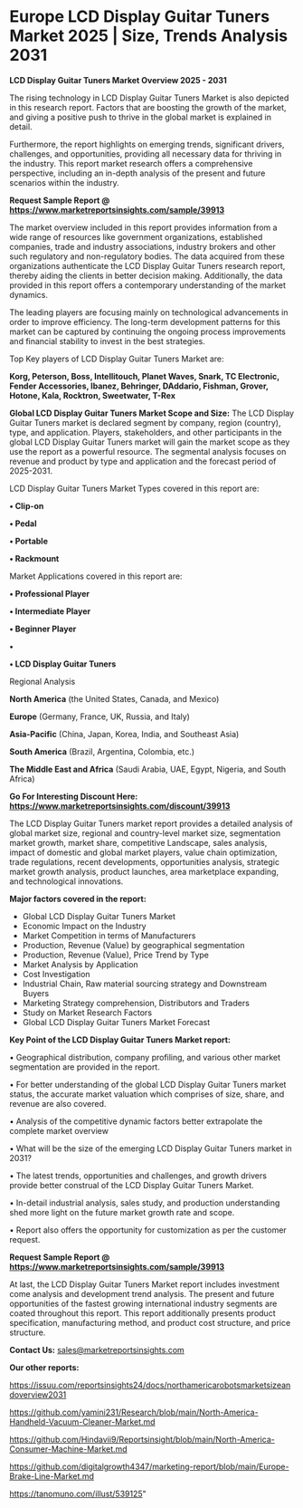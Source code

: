 # Europe LCD Display Guitar Tuners Market 2025 | Size, Trends Analysis 2031

<Strong> LCD Display Guitar Tuners Market Overview 2025 - 2031</strong>

The rising technology in LCD Display Guitar Tuners Market is also depicted in this research report. Factors that are boosting the growth of the market, and giving a positive push to thrive in the global market is explained in detail.

Furthermore, the report highlights on emerging trends, significant drivers, challenges, and opportunities, providing all necessary data for thriving in the industry. This report market research offers a comprehensive perspective, including an in-depth analysis of the present and future scenarios within the industry.

<strong>Request Sample Report @ <a href=https://www.marketreportsinsights.com/sample/39913>https://www.marketreportsinsights.com/sample/39913</a></strong>

The market overview included in this report provides information from a wide range of resources like government organizations, established companies, trade and industry associations, industry brokers and other such regulatory and non-regulatory bodies. The data acquired from these organizations authenticate the LCD Display Guitar Tuners research report, thereby aiding the clients in better decision making. Additionally, the data provided in this report offers a contemporary understanding of the market dynamics.

The leading players are focusing mainly on technological advancements in order to improve efficiency. The long-term development patterns for this market can be captured by continuing the ongoing process improvements and financial stability to invest in the best strategies.

Top Key players of LCD Display Guitar Tuners Market are:

<strong>Korg, Peterson, Boss, Intellitouch, Planet Waves, Snark, TC Electronic, Fender Accessories, Ibanez, Behringer, DAddario, Fishman, Grover, Hotone, Kala, Rocktron, Sweetwater, T-Rex</strong>

<strong><b>Global LCD Display Guitar Tuners Market Scope and Size:</b></strong>
The LCD Display Guitar Tuners market is declared segment by company, region (country), type, and application. Players, stakeholders, and other participants in the global LCD Display Guitar Tuners market will gain the market scope as they use the report as a powerful resource. The segmental analysis focuses on revenue and product by type and application and the forecast period of 2025-2031.

LCD Display Guitar Tuners Market Types covered in this report are:

<strong>•  Clip-on

•  Pedal

•  Portable

•  Rackmount</strong>

Market Applications covered in this report are:

<strong>•  Professional Player

•  Intermediate Player

•  Beginner Player

•  

•  LCD Display Guitar Tuners</strong> 

Regional Analysis

<strong>North America</strong> (the United States, Canada, and Mexico)

<strong>Europe</strong> (Germany, France, UK, Russia, and Italy)

<strong>Asia-Pacific</strong> (China, Japan, Korea, India, and Southeast Asia)

<strong>South America</strong> (Brazil, Argentina, Colombia, etc.)

<strong>The Middle East and Africa</strong> (Saudi Arabia, UAE, Egypt, Nigeria, and South Africa)

<strong>Go For Interesting Discount Here: <a href=https://www.marketreportsinsights.com/discount/39913>https://www.marketreportsinsights.com/discount/39913</a></strong>

The LCD Display Guitar Tuners market report provides a detailed analysis of global market size, regional and country-level market size, segmentation market growth, market share, competitive Landscape, sales analysis, impact of domestic and global market players, value chain optimization, trade regulations, recent developments, opportunities analysis, strategic market growth analysis, product launches, area marketplace expanding, and technological innovations.

<strong><b>Major factors covered in the report:</b></strong>
<ul>
  <li>Global LCD Display Guitar Tuners Market </li>
  <li>Economic Impact on the Industry</li>
  <li>Market Competition in terms of Manufacturers</li>
  <li>Production, Revenue (Value) by geographical segmentation</li>
  <li>Production, Revenue (Value), Price Trend by Type</li>
  <li>Market Analysis by Application</li>
  <li>Cost Investigation</li>
  <li>Industrial Chain, Raw material sourcing strategy and Downstream Buyers</li>
  <li>Marketing Strategy comprehension, Distributors and Traders</li>
  <li>Study on Market Research Factors</li>
  <li>Global LCD Display Guitar Tuners Market Forecast</li>
</ul>

<strong><b>Key Point of the LCD Display Guitar Tuners Market report:</b></strong>

• Geographical distribution, company profiling, and various other market segmentation are provided in the report.

• For better understanding of the global LCD Display Guitar Tuners market status, the accurate market valuation which comprises of size, share, and revenue are also covered.

• Analysis of the competitive dynamic factors better extrapolate the complete market overview

• What will be the size of the emerging LCD Display Guitar Tuners market in 2031?

• The latest trends, opportunities and challenges, and growth drivers provide better construal of the LCD Display Guitar Tuners Market.

• In-detail industrial analysis, sales study, and production understanding shed more light on the future market growth rate and scope.

• Report also offers the opportunity for customization as per the customer request.

<strong>Request Sample Report @ <a href=https://www.marketreportsinsights.com/sample/39913>https://www.marketreportsinsights.com/sample/39913</a></strong>

At last, the LCD Display Guitar Tuners Market report includes investment come analysis and development trend analysis. The present and future opportunities of the fastest growing international industry segments are coated throughout this report. This report additionally presents product specification, manufacturing method, and product cost structure, and price structure.

<strong>Contact Us:</strong>
sales@marketreportsinsights.com

<strong>Our other reports:</strong>

<a href=https://issuu.com/reportsinsights24/docs/northamericarobotsmarketsizeandoverview2031>https://issuu.com/reportsinsights24/docs/northamericarobotsmarketsizeandoverview2031</a>

<a href=https://github.com/yamini231/Research/blob/main/North-America-Handheld-Vacuum-Cleaner-Market.md>https://github.com/yamini231/Research/blob/main/North-America-Handheld-Vacuum-Cleaner-Market.md</a>

<a href=https://github.com/Hindavii9/Reportsinsight/blob/main/North-America-Consumer-Machine-Market.md>https://github.com/Hindavii9/Reportsinsight/blob/main/North-America-Consumer-Machine-Market.md</a>

<a href=https://github.com/digitalgrowth4347/marketing-report/blob/main/Europe-Brake-Line-Market.md>https://github.com/digitalgrowth4347/marketing-report/blob/main/Europe-Brake-Line-Market.md</a>

<a href=https://tanomuno.com/illust/539125>https://tanomuno.com/illust/539125</a>"
